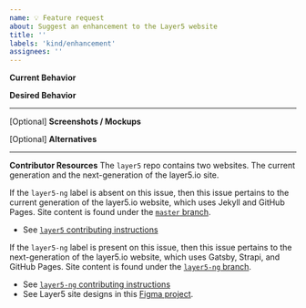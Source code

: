 ```yaml
---
name: 💡 Feature request
about: Suggest an enhancement to the Layer5 website
title: ''
labels: 'kind/enhancement'
assignees: ''
---
```

**Current Behavior**
<!-- A brief description of what the problem is. (e.g. I need to be able to...) -->

**Desired Behavior**
<!-- A brief description of the enhancement. -->

---
[Optional] **Screenshots / Mockups**
<!-- Add any other context or screenshots about the feature request here. -->

[Optional] **Alternatives**
<!-- A brief description of any alternative solutions or features you've considered. -->

---
**Contributor Resources**
The `layer5` repo contains two websites. The current generation and the next-generation of the layer5.io site.

If the `layer5-ng` label is absent on this issue, then this issue pertains to the current generation of the layer5.io website, which uses Jekyll and GitHub Pages. Site content is found under the [`master` branch](https://github.com/layer5io/layer5/tree/master).
- See [`layer5` contributing instructions](https://github.com/layer5io/layer5/blob/master/CONTRIBUTING.md)

If the `layer5-ng` label is present on this issue, then this issue pertains to the next-generation of the layer5.io website, which uses Gatsby, Strapi, and GitHub Pages. Site content is found under the [`layer5-ng` branch](https://github.com/layer5io/layer5/tree/layer5-ng).
- See [`layer5-ng` contributing instructions](https://github.com/layer5io/layer5/blob/layer5-ng/CONTRIBUTING.md)
- See Layer5 site designs in this [Figma project](https://www.figma.com/file/5ZwEkSJwUPitURD59YHMEN/Layer5-Designs).


